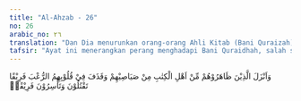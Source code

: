 ```yaml
---
title: "Al-Ahzab - 26"
no: 26
arabic_no: ٢٦
translation: "Dan Dia menurunkan orang-orang Ahli Kitab (Bani Quraizah) yang membantu mereka (golongan-golongan yang bersekutu) dari benteng-benteng mereka, dan Dia memasukkan rasa takut ke dalam hati mereka. Sebagian mereka kamu bunuh dan sebagian yang lain kamu tawan."
tafsir: "Ayat ini menerangkan perang menghadapi Bani Quraidhah, salah satu dari suku-suku Yahudi Medinah yang telah membuat perjanjian damai dengan Nabi. Sebagaimana telah diterangkan terdahulu bahwa ketika kaum Muslimin dalam keadaan kritis menghadapi tentara yang bersekutu di Perang Ahzab, orang-orang Yahudi Bani Quraidhah yang menjadi warga kota Medinah mengkhianati kaum Muslimin dari dalam. Pemimpin mereka, Ka'ab bin Asad, dihasut oleh pemimpin Bani an-Nadhir, huyai bin Akhthab, agar membatalkan perjanjian damai yang telah mereka buat dengan Nabi, serta menggabungkan diri dengan tentara sekutu yang mengepung kota Medinah. Ajakan itu mula-mula ditolak oleh Ka'ab bin Asad, tetapi akhirnya ia menerima. Maka mereka mengkhianati Nabi dan bergabung dengan kelompok Ahzab.\n\nBerita pengkhianatan Bani Quraidhah itu menggemparkan kaum Muslimin, karena terjadi dalam kota Medinah. Oleh karena itu, Rasulullah saw segera mengutus dua orang sahabatnya, yaitu Sa'ad bin Mu'adz, kepala suku Aus, dan Sa'ad bin Ubadah, kepala suku Khazraj, kepada Bani Quraidhah untuk menasihati mereka agar jangan meneruskan pengkhianatan itu. Setibanya kedua utusan itu di tempat Bani Quraidhah, keduanya segera menyampaikan pesan-pesan Nabi saw. Akan tetapi, permintaan Nabi itu mereka tolak dengan sikap yang kasar serta penuh keangkuhan dan kesombongan, dan mereka tetap melanjutkan pengkhianatan tersebut.\n\nSetelah Allah menghalau pasukan sekutu, maka Dia mewahyukan kepada Nabi Muhammad, agar kaum Muslimin segera menumpas Bani Quraidhah yang telah berkhianat. Oleh karena itu, Nabi dan kaum Muslimin segera membuat perhitungan dengan para pengkhianat itu. Nabi dan kaum Muslimin segera mendatangi kampung mereka untuk mengepungnya. Setelah mendengar kedatangan Nabi dan Kaum Muslimin, mereka segera memasuki benteng-benteng untuk mempertahankan diri. Tentara kaum Muslimin waktu itu dipimpin oleh Ali bin Abi thalib. Setelah dua puluh lima hari lamanya mereka dikepung dalam benteng-benteng itu dengan penuh ketakutan, maka mereka mau menyerah kepada Nabi dengan syarat bahwa yang akan menjadi hakim atas perbuatan mereka ialah Sa'ad bin Mu'adz, kepala suku Aus. Penyerahan dan syarat itu diterima Nabi, maka mereka turun dari benteng-benteng itu dan menyerah kepadanya. Setelah mempertimbangkan dengan matang, maka Sa'ad menjatuhkan hukuman mati, laki-laki mereka dibunuh, sedang perempuan-perempuan dan anak-anak ditawan.\n\nHukuman yang demikian itu adalah wajar bagi pengkhianat-pengkhianat negara yang sedang dalam keadaan berperang, lebih-lebih pengkhianatan itu dilakukan ketika musuh sedang melancarkan serangan. Masyarakat Islam di Medinah waktu itu ialah masyarakat yang baru tumbuh, masyarakat yang baru mulai melaksanakan hukum-hukum berdasarkan ketetapan Islam yang berbeda dengan hukum-hukum yang lama. Oleh karena itu, wajar kiranya hukuman yang telah diberikan kepada Bani Quraidhah yang berkhianat di masa perang, sehingga yang berlaku adalah hukum perang. Dengan hukuman itu, maka kota Medinah tetap kuat dan Nabi tetap berwibawa dan penduduk Medinah yang lain mengetahui dan menyadari bahwa setiap pengkhianatan akan dikenakan hukuman yang setimpal."
---
```

وَاَنْزَلَ الَّذِيْنَ ظَاهَرُوْهُمْ مِّنْ اَهْلِ الْكِتٰبِ مِنْ صَيَاصِيْهِمْ وَقَذَفَ فِيْ قُلُوْبِهِمُ الرُّعْبَ فَرِيْقًا تَقْتُلُوْنَ وَتَأْسِرُوْنَ فَرِيْقًاۚ 